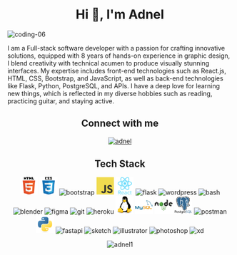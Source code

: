 

<h1 align="center">Hi 👋, I'm Adnel</h1>

![coding-06](https://github.com/Adnel1/Adnel1/assets/26168361/7dddf898-e255-4ced-8032-86abce5e0ee8)

<p>
    I am a Full-stack software developer with a passion for crafting innovative solutions, equipped with 8 years of hands-on experience in graphic design, I blend creativity with technical acumen to produce visually stunning interfaces. My expertise includes front-end technologies such as React.js, HTML, CSS, Bootstrap, and JavaScript, as well as back-end technologies like Flask, Python, PostgreSQL, and APIs. I have a deep love for learning new things, which is reflected in my diverse hobbies such as reading, practicing guitar, and staying active.
</p>

<h2 align="center">Connect with me</h2>
<p align="center">
    <a href="https://linkedin.com/in/adnel" target="blank">
        <img align="center" src="https://raw.githubusercontent.com/rahuldkjain/github-profile-readme-generator/master/src/images/icons/Social/linked-in-alt.svg" alt="adnel" height="30" width="40" />
    </a>
</p>

<h2 align="center">Tech Stack</h2>
<p align="center">
    <img src="https://raw.githubusercontent.com/devicons/devicon/master/icons/html5/html5-original-wordmark.svg" alt="html5" width="40" height="40" />
    <img src="https://raw.githubusercontent.com/devicons/devicon/master/icons/css3/css3-original-wordmark.svg" alt="css3" width="40" height="40" />
    <img src="https://cdn.jsdelivr.net/gh/devicons/devicon@latest/icons/bootstrap/bootstrap-original.svg" alt="bootstrap" width="40" height="40" />
    <img src="https://raw.githubusercontent.com/devicons/devicon/master/icons/javascript/javascript-original.svg" alt="javascript" width="40" height="40" />
    <img src="https://raw.githubusercontent.com/devicons/devicon/master/icons/react/react-original-wordmark.svg" alt="react" width="40" height="40" />
    <img src="https://cdn.jsdelivr.net/gh/devicons/devicon@latest/icons/wordpress/wordpress-original.svg" alt="flask" width="40" height="40" />
    <img src="https://www.vectorlogo.zone/logos/pocoo_flask/pocoo_flask-icon.svg" alt="wordpress" width="40" height="40" />
    <img src="https://cdn.jsdelivr.net/gh/devicons/devicon@latest/icons/bash/bash-plain.svg" alt="bash" width="40" height="40" />
    <img src="https://download.blender.org/branding/community/blender_community_badge_white.svg" alt="blender" width="40" height="40" />
    <img src="https://www.vectorlogo.zone/logos/figma/figma-icon.svg" alt="figma" width="40" height="40" />
    <img src="https://www.vectorlogo.zone/logos/git-scm/git-scm-icon.svg" alt="git" width="40" height="40" />
    <img src="https://www.vectorlogo.zone/logos/heroku/heroku-icon.svg" alt="heroku" width="40" height="40" />
    <img src="https://raw.githubusercontent.com/devicons/devicon/master/icons/linux/linux-original.svg" alt="linux" width="40" height="40" />
    <img src="https://raw.githubusercontent.com/devicons/devicon/master/icons/mysql/mysql-original-wordmark.svg" alt="mysql" width="40" height="40" />
    <img src="https://raw.githubusercontent.com/devicons/devicon/master/icons/nodejs/nodejs-original-wordmark.svg" alt="nodejs" width="40" height="40" />
    <img src="https://raw.githubusercontent.com/devicons/devicon/master/icons/postgresql/postgresql-original-wordmark.svg" alt="postgresql" width="40" height="40" />
    <img src="https://www.vectorlogo.zone/logos/getpostman/getpostman-icon.svg" alt="postman" width="40" height="40" />
    <img src="https://raw.githubusercontent.com/devicons/devicon/master/icons/python/python-original.svg" alt="python" width="40" height="40" />
    <img src="https://cdn.jsdelivr.net/gh/devicons/devicon@latest/icons/fastapi/fastapi-original.svg" alt="fastapi" width="40" height="40" />
    <img src="https://www.vectorlogo.zone/logos/sketchapp/sketchapp-icon.svg" alt="sketch" width="40" height="40" />
    <img src="https://www.vectorlogo.zone/logos/adobe_illustrator/adobe_illustrator-icon.svg" alt="illustrator" width="40" height="40" />
    <img src="https://cdn.jsdelivr.net/gh/devicons/devicon@latest/icons/photoshop/photoshop-original.svg" alt="photoshop" width="40" height="40" />
    <img src="https://cdn.jsdelivr.net/gh/devicons/devicon@latest/icons/xd/xd-original.svg" alt="xd" width="40" height="40" />
</p>

<p align="center">
    <img src="https://komarev.com/ghpvc/?username=adnel1&label=Profile%20views&color=0e75b6&style=flat" alt="adnel1" />
</p>

